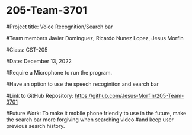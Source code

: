 # 205-Team-3701
#Project title: Voice Recognition/Search bar

#Team members Javier Dominguez, Ricardo Nunez Lopez, Jesus Morfin

#Class: CST-205

#Date: December 13, 2022

#Require a Microphone to run the program. 

#Have an option to use the speech recoginiton and search bar

#Link to GitHub Repository: https://github.com/Jesus-Morfin/205-Team-3701

#Future Work: To make it mobile phone friendly to use in the future, make the search bar more forgiving when searching video 
#and keep user previous search history.
